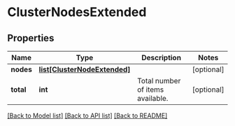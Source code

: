 # ClusterNodesExtended

## Properties
Name | Type | Description | Notes
------------ | ------------- | ------------- | -------------
**nodes** | [**list[ClusterNodeExtended]**](ClusterNodeExtended.md) |  | [optional] 
**total** | **int** | Total number of items available. | [optional] 

[[Back to Model list]](../README.md#documentation-for-models) [[Back to API list]](../README.md#documentation-for-api-endpoints) [[Back to README]](../README.md)


